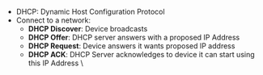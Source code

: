 - DHCP: Dynamic Host Configuration Protocol
- Connect to a network:
	- **DHCP Discover**: Device broadcasts 
	- **DHCP Offer**: DHCP server answers with a proposed IP Address
	- **DHCP Request**: Device answers it wants proposed IP address
	- **DHCP ACK**: DHCP Server acknowledges to device it can start using this IP Address
\